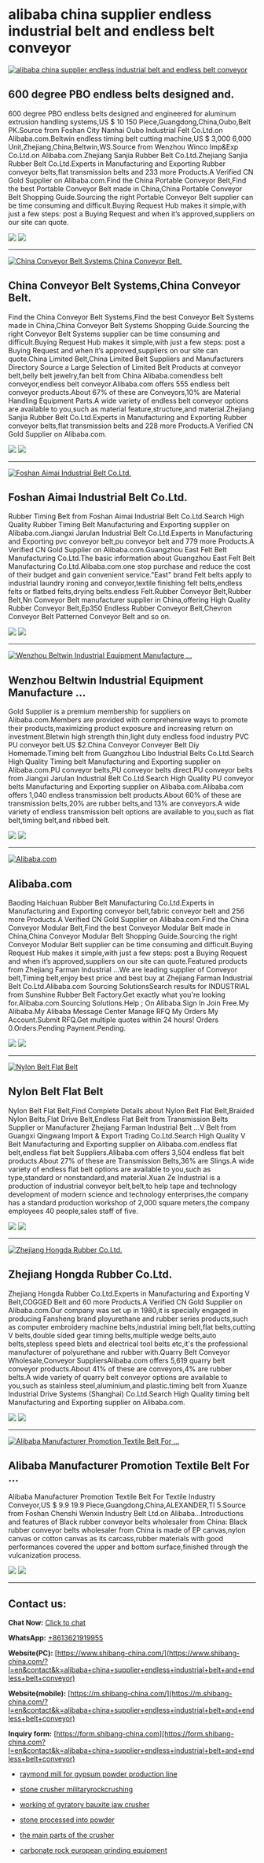 # alibaba china supplier endless industrial belt and endless belt conveyor

<a href="https://swt.shibang-china.com/?l=en&img&k=alibaba+china+supplier+endless+industrial+belt+and+endless+belt+conveyor" target="_blank">![alibaba china supplier endless industrial belt and endless belt conveyor](http://static.shibang-china.com/all-800x300/523.jpg)</a>

## 600 degree PBO endless belts designed and.
600 degree PBO endless belts designed and engineered for aluminum extrusion handling systems,US $ 10 150 Piece,Guangdong,China,Oubo,Belt PK.Source from Foshan City Nanhai Oubo Industrial Felt Co.Ltd.on Alibaba.com.Beltwin endless timing belt cutting machine,US $ 3,000 6,000 Unit,Zhejiang,China,Beltwin,WS.Source from Wenzhou Winco Imp&amp;Exp Co.Ltd.on Alibaba.com.Zhejiang Sanjia Rubber Belt Co.Ltd.Zhejiang Sanjia Rubber Belt Co.Ltd.Experts in Manufacturing and Exporting Rubber conveyor belts,flat transmission belts and 233 more Products.A Verified CN Gold Supplier on Alibaba.com.Find the China Portable Conveyor Belt,Find the best Portable Conveyor Belt made in China,China Portable Conveyor Belt Shopping Guide.Sourcing the right Portable Conveyor Belt supplier can be time consuming and difficult.Buying Request Hub makes it simple,with just a few steps: post a Buying Request and when it’s approved,suppliers on our site can quote.


<a href="https://whatsapp.shibangsoft.com/WhatsApp.php" target="_blank" title="WhatsApp">![](http://static.shibang-china.com/icon/whatsapp.png)</a> <a href="https://swt.shibang-china.com/?l=en&icon&k=alibaba+china+supplier+endless+industrial+belt+and+endless+belt+conveyor" target="_blank">![](http://static.shibang-china.com/icon/chat-en.png)</a>

---

<a href="https://swt.shibang-china.com/?l=en&img&k=alibaba+china+supplier+endless+industrial+belt+and+endless+belt+conveyor" target="_blank">![China Conveyor Belt Systems,China Conveyor Belt.](http://static.shibang-china.com/all-800x300/626.jpg)</a>

## China Conveyor Belt Systems,China Conveyor Belt.
Find the China Conveyor Belt Systems,Find the best Conveyor Belt Systems made in China,China Conveyor Belt Systems Shopping Guide.Sourcing the right Conveyor Belt Systems supplier can be time consuming and difficult.Buying Request Hub makes it simple,with just a few steps: post a Buying Request and when it’s approved,suppliers on our site can quote.China Limited Belt,China Limited Belt Suppliers and Manufacturers Directory Source a Large Selection of Limited Belt Products at conveyor belt,belly belt jewelry,fan belt from China Alibaba.comendless belt conveyor,endless belt conveyor.Alibaba.com offers 555 endless belt conveyor products.About 67% of these are Conveyors,10% are Material Handling Equipment Parts.A wide variety of endless belt conveyor options are available to you,such as material feature,structure,and material.Zhejiang Sanjia Rubber Belt Co.Ltd.Experts in Manufacturing and Exporting Rubber conveyor belts,flat transmission belts and 228 more Products.A Verified CN Gold Supplier on Alibaba.com.


<a href="https://whatsapp.shibangsoft.com/WhatsApp.php" target="_blank" title="WhatsApp">![](http://static.shibang-china.com/icon/whatsapp.png)</a> <a href="https://swt.shibang-china.com/?l=en&icon&k=alibaba+china+supplier+endless+industrial+belt+and+endless+belt+conveyor" target="_blank">![](http://static.shibang-china.com/icon/chat-en.png)</a>

---

<a href="https://swt.shibang-china.com/?l=en&img&k=alibaba+china+supplier+endless+industrial+belt+and+endless+belt+conveyor" target="_blank">![Foshan Aimai Industrial Belt Co.Ltd.](http://static.shibang-china.com/all-800x300/750.jpg)</a>

## Foshan Aimai Industrial Belt Co.Ltd.
Rubber Timing Belt from Foshan Aimai Industrial Belt Co.Ltd.Search High Quality Rubber Timing Belt Manufacturing and Exporting supplier on Alibaba.com.Jiangxi Jarulan Industrial Belt Co.Ltd.Experts in Manufacturing and Exporting pvc conveyor belt,pu conveyor belt and 779 more Products.A Verified CN Gold Supplier on Alibaba.com.Guangzhou East Felt Belt Manufacturing Co.Ltd.The basic information about Guangzhou East Felt Belt Manufacturing Co.Ltd.Alibaba.com.one stop purchase and reduce the cost of their budget and gain convenient service.&quot;East&quot; brand Felt belts apply to industrial laundry ironing and conveyor,textile finishing felt belts,endless felts or flatbed felts,drying belts.endless Felt.Rubber Conveyor Belt,Rubber Belt,Nn Conveyor Belt manufacturer supplier in China,offering High Quality Rubber Conveyor Belt,Ep350 Endless Rubber Conveyor Belt,Chevron Conveyor Belt Patterned Conveyor Belt and so on.


<a href="https://whatsapp.shibangsoft.com/WhatsApp.php" target="_blank" title="WhatsApp">![](http://static.shibang-china.com/icon/whatsapp.png)</a> <a href="https://swt.shibang-china.com/?l=en&icon&k=alibaba+china+supplier+endless+industrial+belt+and+endless+belt+conveyor" target="_blank">![](http://static.shibang-china.com/icon/chat-en.png)</a>

---

<a href="https://swt.shibang-china.com/?l=en&img&k=alibaba+china+supplier+endless+industrial+belt+and+endless+belt+conveyor" target="_blank">![Wenzhou Beltwin Industrial Equipment Manufacture …](http://static.shibang-china.com/all-800x300/619.jpg)</a>

## Wenzhou Beltwin Industrial Equipment Manufacture …
Gold Supplier is a premium membership for suppliers on Alibaba.com.Members are provided with comprehensive ways to promote their products,maximizing product exposure and increasing return on investment.Bletwin high strength thin,light duty endless food industry PVC PU conveyor belt.US $2.China Conveyor Conveyer Belt Diy Homemade.Timing belt from Guangzhou Libo Industrial Belts Co.Ltd.Search High Quality Timing belt Manufacturing and Exporting supplier on Alibaba.com.PU conveyor belts,PU conveyor belts direct.PU conveyor belts from Jiangxi Jarulan Industrial Belt Co.Ltd.Search High Quality PU conveyor belts Manufacturing and Exporting supplier on Alibaba.com.Alibaba.com offers 1,040 endless transmission belt products.About 60% of these are transmission belts,20% are rubber belts,and 13% are conveyors.A wide variety of endless transmission belt options are available to you,such as flat belt,timing belt,and ribbed belt.


<a href="https://whatsapp.shibangsoft.com/WhatsApp.php" target="_blank" title="WhatsApp">![](http://static.shibang-china.com/icon/whatsapp.png)</a> <a href="https://swt.shibang-china.com/?l=en&icon&k=alibaba+china+supplier+endless+industrial+belt+and+endless+belt+conveyor" target="_blank">![](http://static.shibang-china.com/icon/chat-en.png)</a>

---

<a href="https://swt.shibang-china.com/?l=en&img&k=alibaba+china+supplier+endless+industrial+belt+and+endless+belt+conveyor" target="_blank">![Alibaba.com](http://static.shibang-china.com/all-800x300/615.jpg)</a>

## Alibaba.com
Baoding Haichuan Rubber Belt Manufacturing Co.Ltd.Experts in Manufacturing and Exporting conveyor belt,fabric conveyor belt and 256 more Products.A Verified CN Gold Supplier on Alibaba.com.Find the China Conveyor Modular Belt,Find the best Conveyor Modular Belt made in China,China Conveyor Modular Belt Shopping Guide.Sourcing the right Conveyor Modular Belt supplier can be time consuming and difficult.Buying Request Hub makes it simple,with just a few steps: post a Buying Request and when it’s approved,suppliers on our site can quote.Featured products from Zhejiang Farman Industrial …We are leading supplier of Conveyor belt,Timing belt,enjoy best price and best buy at Zhejiang Farman Industrial Belt Co.Ltd.Alibaba.com Sourcing SolutionsSearch results for INDUSTRIAL from Sunshine Rubber Belt Factory.Get exactly what you're looking for.Alibaba.com.Sourcing Solutions.Help ; On Alibaba.Sign In Join Free.My Alibaba.My Alibaba Message Center Manage RFQ My Orders My Account.Submit RFQ.Get multiple quotes within 24 hours! Orders 0.Orders.Pending Payment.Pending.


<a href="https://whatsapp.shibangsoft.com/WhatsApp.php" target="_blank" title="WhatsApp">![](http://static.shibang-china.com/icon/whatsapp.png)</a> <a href="https://swt.shibang-china.com/?l=en&icon&k=alibaba+china+supplier+endless+industrial+belt+and+endless+belt+conveyor" target="_blank">![](http://static.shibang-china.com/icon/chat-en.png)</a>

---

<a href="https://swt.shibang-china.com/?l=en&img&k=alibaba+china+supplier+endless+industrial+belt+and+endless+belt+conveyor" target="_blank">![Nylon Belt Flat Belt](http://static.shibang-china.com/all-800x300/589.jpg)</a>

## Nylon Belt Flat Belt
Nylon Belt Flat Belt,Find Complete Details about Nylon Belt Flat Belt,Braided Nylon Belts,Flat Drive Belt,Endless Flat Belt from Transmission Belts Supplier or Manufacturer Zhejiang Farman Industrial Belt …V Belt from Guangxi Qingwang Import &amp; Export Trading Co.Ltd.Search High Quality V Belt Manufacturing and Exporting supplier on Alibaba.com.endless flat belt,endless flat belt Suppliers.Alibaba.com offers 3,504 endless flat belt products.About 27% of these are Transmission Belts,36% are Slings.A wide variety of endless flat belt options are available to you,such as type,standard or nonstandard,and material.Xuan Ze Industrial is a production of industrial conveyor belt,belt,to help tape and technology development of modern science and technology enterprises,the company has a standard production workshop of 2,000 square meters,the company employees 40 people,sales staff of five.


<a href="https://whatsapp.shibangsoft.com/WhatsApp.php" target="_blank" title="WhatsApp">![](http://static.shibang-china.com/icon/whatsapp.png)</a> <a href="https://swt.shibang-china.com/?l=en&icon&k=alibaba+china+supplier+endless+industrial+belt+and+endless+belt+conveyor" target="_blank">![](http://static.shibang-china.com/icon/chat-en.png)</a>

---

<a href="https://swt.shibang-china.com/?l=en&img&k=alibaba+china+supplier+endless+industrial+belt+and+endless+belt+conveyor" target="_blank">![Zhejiang Hongda Rubber Co.Ltd.](http://static.shibang-china.com/all-800x300/589.jpg)</a>

## Zhejiang Hongda Rubber Co.Ltd.
Zhejiang Hongda Rubber Co.Ltd.Experts in Manufacturing and Exporting V Belt,COGGED Belt and 60 more Products.A Verified CN Gold Supplier on Alibaba.com.Our company was set up in 1980,it is specially engaged in producing Fansheng brand ployurethane and rubber series products,such as computer embroidery machine belts,industrial iming belt,flat belts,cutting V belts,double sided gear timing belts,multiple wedge belts,auto belts,stepless speed blets and electrical tool belts etc,it's the professional manufacturer of polyurethane and rubber with.Quarry Belt Conveyor Wholesale,Conveyor SuppliersAlibaba.com offers 5,619 quarry belt conveyor products.About 41% of these are conveyors,4% are rubber belts.A wide variety of quarry belt conveyor options are available to you,such as stainless steel,aluminium,and plastic.timing belt from Xuanze Industrial Drive Systems (Shanghai) Co.Ltd.Search High Quality timing belt Manufacturing and Exporting supplier on Alibaba.com.


<a href="https://whatsapp.shibangsoft.com/WhatsApp.php" target="_blank" title="WhatsApp">![](http://static.shibang-china.com/icon/whatsapp.png)</a> <a href="https://swt.shibang-china.com/?l=en&icon&k=alibaba+china+supplier+endless+industrial+belt+and+endless+belt+conveyor" target="_blank">![](http://static.shibang-china.com/icon/chat-en.png)</a>

---

<a href="https://swt.shibang-china.com/?l=en&img&k=alibaba+china+supplier+endless+industrial+belt+and+endless+belt+conveyor" target="_blank">![Alibaba Manufacturer Promotion Textile Belt For …](http://static.shibang-china.com/all-800x300/48.jpg)</a>

## Alibaba Manufacturer Promotion Textile Belt For …
Alibaba Manufacturer Promotion Textile Belt For Textile Industry Conveyor,US $ 9.9 19.9 Piece,Guangdong,China,ALEXANDER,TI 5.Source from Foshan Chenshi Wenxin Industry Belt Ltd.on Alibaba…Introductions and features of Black rubber conveyor belts wholesaler from China: Black rubber conveyor belts wholesaler from China is made of EP canvas,nylon canvas or cotton canvas as its carcass,rubber materials with good performances covered the upper and bottom surface,finished through the vulcanization process.

<a href="https://whatsapp.shibangsoft.com/WhatsApp.php" target="_blank" title="WhatsApp">![](http://static.shibang-china.com/icon/whatsapp.png)</a> <a href="https://swt.shibang-china.com/?l=en&icon&k=alibaba+china+supplier+endless+industrial+belt+and+endless+belt+conveyor" target="_blank">![](http://static.shibang-china.com/icon/chat-en.png)</a>

---
## Contact us:

**Chat Now:** [Click to chat](https://swt.shibang-china.com?l=en&contact&k=alibaba+china+supplier+endless+industrial+belt+and+endless+belt+conveyor)

**WhatsApp:**  [+8613621919955](https://whatsapp.shibangsoft.com/WhatsApp.php)

**Website(PC):** [https://www.shibang-china.com/](https://www.shibang-china.com/?l=en&contact&k=alibaba+china+supplier+endless+industrial+belt+and+endless+belt+conveyor)

**Website(mobile):** [https://m.shibang-china.com/](https://m.shibang-china.com/?l=en&contact&k=alibaba+china+supplier+endless+industrial+belt+and+endless+belt+conveyor)

**Inquiry form:** [https://form.shibang-china.com](https://form.shibang-china.com?l=en&contact&k=alibaba+china+supplier+endless+industrial+belt+and+endless+belt+conveyor)

* [raymond mill for gypsum powder production line](../144/raymond%20mill%20for%20gypsum%20powder%20production%20line.md)

* [stone crusher militaryrockcrushing](../150/stone%20crusher%20militaryrockcrushing.md)

* [working of gyratory bauxite jaw crusher](../145/working%20of%20gyratory%20bauxite%20jaw%20crusher.md)

* [stone processed into powder](../141/stone%20processed%20into%20powder.md)

* [the main parts of the crusher](../146/the%20main%20parts%20of%20the%20crusher.md)

* [carbonate rock european grinding equipment](../149/carbonate%20rock%20european%20grinding%20equipment.md)